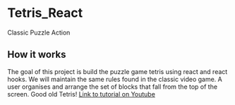 # Tetris_React
Classic Puzzle Action

## How it works
The goal of this project is build the puzzle game tetris using react and react hooks. We will maintain the same rules found in the classic video game. A user organises and arrange the set of blocks that fall from the top of the screen. Good old Tetris! [Link to tutorial on Youtube](https://www.youtube.com/watch?v=ZGOaCxX8HIU&t=1045s "How to build Tetris in React")